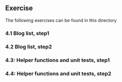 ## Exercise

The following exercises can be found in this directory

### 4.1 Blog list, step1

### 4.2 Blog list, step2

### 4.3: Helper functions and unit tests, step1

### 4.4: Helper functions and unit tests, step2
